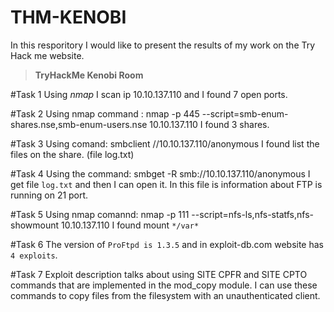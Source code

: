 # THM-KENOBI
In this resporitory I would like to present the results of my work on the Try Hack me website. 
>**TryHackMe Kenobi Room** 

#Task 1 
Using *nmap* I scan ip 10.10.137.110 and I found 7 open ports. 

#Task 2
Using nmap command : nmap -p 445 --script=smb-enum-shares.nse,smb-enum-users.nse 10.10.137.110 I found 3 shares.

#Task 3
Using comand: smbclient //10.10.137.110/anonymous I found list the files on the share. (file log.txt)

#Task 4
Using the command: smbget -R smb://10.10.137.110/anonymous I get file `log.txt` and then I can open it. In this file is information about FTP is running on 21 port.

#Task 5
Using nmap comannd: nmap -p 111 --script=nfs-ls,nfs-statfs,nfs-showmount 10.10.137.110 I found mount `*/var*`

#Task 6
The version of `ProFtpd is 1.3.5` and in exploit-db.com  website has `4 exploits`. 

#Task 7
Exploit description talks about using SITE CPFR and SITE CPTO commands that are implemented in the mod_copy module. I can use these commands to copy files from the filesystem with an unauthenticated client.


